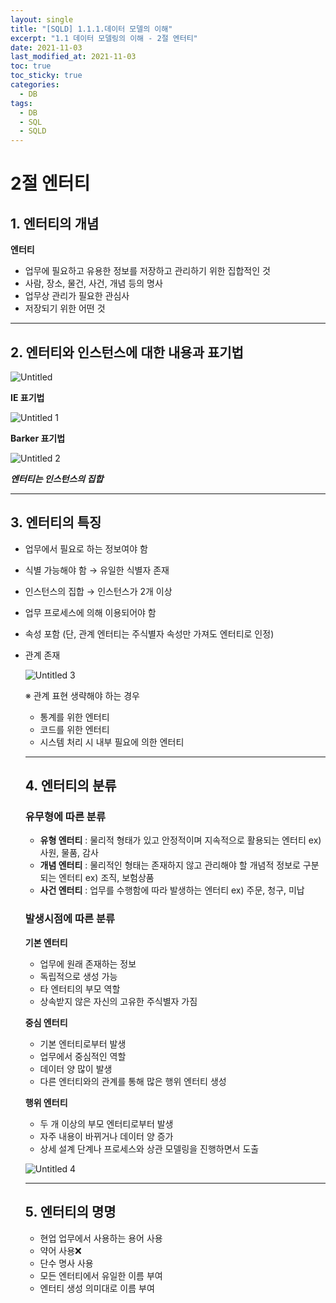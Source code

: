 ```yaml
---
layout: single
title: "[SQLD] 1.1.1.데이터 모델의 이해"
excerpt: "1.1 데이터 모델링의 이해 - 2절 엔터티"
date: 2021-11-03
last_modified_at: 2021-11-03
toc: true
toc_sticky: true
categories:
  - DB
tags:
  - DB
  - SQL
  - SQLD
---
```

# 2절 엔터티

## 1. 엔터티의 개념

**엔터티**

- 업무에 필요하고 유용한 정보를 저장하고 관리하기 위한 집합적인 것
- 사람, 장소, 물건, 사건, 개념 등의 명사
- 업무상 관리가 필요한 관심사
- 저장되기 위한 어떤 것

---

## 2. 엔터티와 인스턴스에 대한 내용과 표기법

![Untitled](https://user-images.githubusercontent.com/60471550/139880712-1a3aa7af-134d-4297-b0bd-9a5600ba773f.png)

**IE 표기법**

![Untitled 1](https://user-images.githubusercontent.com/60471550/139880774-ac578f13-25f6-4e0e-b9f3-5bf08d557d57.png)

**Barker 표기법**

![Untitled 2](https://user-images.githubusercontent.com/60471550/139880800-851717f8-b9fe-4037-99e5-ce64f5d3153f.png)

***엔터티는 인스턴스의 집합***

---

## 3. 엔터티의 특징

- 업무에서 필요로 하는 정보여야 함
- 식별 가능해야 함 → 유일한 식별자 존재
- 인스턴스의 집합 → 인스턴스가 2개 이상
- 업무 프로세스에 의해 이용되어야 함
- 속성 포함 (단, 관계 엔터티는 주식별자 속성만 가져도 엔터티로 인정)
- 관계 존재
    
    ![Untitled 3](https://user-images.githubusercontent.com/60471550/139880836-007acd2b-527e-4eb0-8cb6-69a8dd33c3a6.png)
    
    ※ 관계 표현 생략해야 하는 경우
    
    - 통계를 위한 엔터티
    - 코드를 위한 엔터티
    - 시스템 처리 시 내부 필요에 의한 엔터티
    
    ---
    
    ## 4. 엔터티의 분류
    
    ### 유무형에 따른 분류
    
    - **유형 엔터티** : 물리적 형태가 있고 안정적이며 지속적으로 활용되는 엔터티
     ex) 사원, 물품, 감사
    - **개념 엔터티** : 물리적인 형태는 존재하지 않고 관리해야 할 개념적 정보로 구분되는 엔터티 ex)  조직, 보험상품
    - **사건 엔터티** : 업무를 수행함에 따라 발생하는 엔터티
    ex) 주문, 청구, 미납
    
    ### 발생시점에 따른 분류
    
    **기본 엔터티**
    
    - 업무에 원래 존재하는 정보
    - 독립적으로 생성 가능
    - 타 엔터티의 부모 역할
    - 상속받지 않은 자신의 고유한 주식별자 가짐
    
    **중심 엔터티**
    
    - 기본 엔터티로부터 발생
    - 업무에서 중심적인 역할
    - 데이터 양 많이 발생
    - 다른 엔터티와의 관계를 통해 많은 행위 엔터티 생성
    
    **행위 엔터티**
    
    - 두 개 이상의 부모 엔터티로부터 발생
    - 자주 내용이 바뀌거나 데이터 양 증가
    - 상세 설계 단계나 프로세스와 상관 모델링을 진행하면서 도출
    
    ![Untitled 4](https://user-images.githubusercontent.com/60471550/139880871-6a4f64af-ba2e-4741-8c35-523774b32324.png)
    
    ---
    
    ## 5. 엔터티의 명명
    
    - 현업 업무에서 사용하는 용어 사용
    - 약어 사용❌
    - 단수 명사 사용
    - 모든 엔터티에서 유일한 이름 부여
    - 엔터티 생성 의미대로 이름 부여
